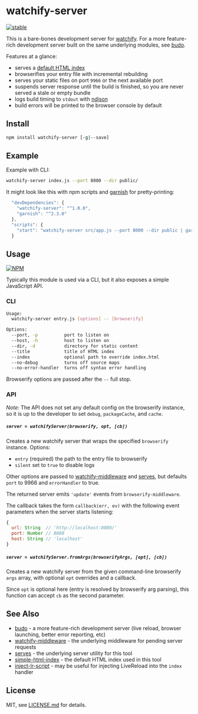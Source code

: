 # watchify-server

[![stable](http://badges.github.io/stability-badges/dist/stable.svg)](http://github.com/badges/stability-badges)

This is a bare-bones development server for [watchify](https://www.npmjs.com/package/watchify). For a more feature-rich development server built on the same underlying modules, see [budo](https://www.npmjs.com/package/budo).

Features at a glance:

- serves a [default HTML index](https://www.npmjs.com/package/simple-html-index)
- browserifies your entry file with incremental rebuilding
- serves your static files on port `9966` or the next available port
- suspends server response until the build is finished, so you are never served a stale or empty bundle
- logs build timing to `stdout` with [ndjson](http://ndjson.org/)
- build errors will be printed to the browser console by default

## Install

```sh
npm install watchify-server [-g|--save]
```

## Example

Example with CLI:

```sh
watchify-server index.js --port 8000 --dir public/
```

It might look like this with npm scripts and [garnish](https://github.com/mattdesl/garnish) for pretty-printing:

```js
  "devDependencies": {
    "watchify-server": "^1.0.0",
    "garnish": "^2.3.0"
  },
  "scripts": {
    "start": "watchify-server src/app.js --port 8000 --dir public | garnish"
  }
```

## Usage

[![NPM](https://nodei.co/npm/watchify-server.png)](https://www.npmjs.com/package/watchify-server)

Typically this module is used via a CLI, but it also exposes a simple JavaScript API.

### CLI

```sh
Usage:
  watchify-server entry.js [options] -- [browserify]

Options:
  --port, -p          port to listen on
  --host, -h          host to listen on
  --dir, -d           directory for static content
  --title             title of HTML index
  --index             optional path to override index.html
  --no-debug          turns off source maps
  --no-error-handler  turns off syntax error handling
```

Browserify options are passed after the `--` full stop.

### API

*Note:* The API does not set any default config on the browserify instance, so it is up to the developer to set `debug`, `packageCache`, and `cache`.

##### `server = watchifyServer(browserify, opt, [cb])`

Creates a new watchify server that wraps the specified `browserify` instance. Options:

- `entry` (required) the path to the entry file to browserify
- `silent` set to `true` to disable logs

Other options are passed to [watchify-middleware](https://www.npmjs.com/package/watchify-middleware) and [serves](https://www.npmjs.com/package/serves), but defaults `port` to 9966 and `errorHandler` to true.

The returned server emits `'update'` events from `browserify-middleware`.

The callback takes the form `callback(err, ev)` with the following event parameters when the server starts listening:

```js
{
  url: String  // 'http://localhost:8080/' 
  port: Number // 8080 
  host: String // 'localhost' 
}
```

##### `server = watchifyServer.fromArgs(browserifyArgs, [opt], [cb])`

Creates a new watchify server from the given command-line browserify `args` array, with optional `opt` overrides and a callback.

Since `opt` is optional here (entry is resolved by browserify arg parsing), this function can accept `cb` as the second parameter.

## See Also

- [budo](https://www.npmjs.com/package/budo) - a more feature-rich development server (live reload, browser launching, better error reporting, etc)
- [watchify-middleware](https://www.npmjs.com/package/watchify-middleware) - the underlying middleware for pending server requests
- [serves](https://www.npmjs.com/package/serves) - the underlying server utility for this tool
- [simple-html-index](https://www.npmjs.com/package/simple-html-index) - the default HTML index used in this tool
- [inject-lr-script](https://www.npmjs.com/package/inject-lr-script) - may be useful for injecting LiveReload into the `index` handler

## License

MIT, see [LICENSE.md](http://github.com/mattdesl/watchify-server/blob/master/LICENSE.md) for details.
